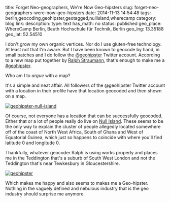 title: Forget Neo-geographers, We're Now Geo-hipsters
slug: forget-neo-geographers-were-now-geo-hipsters
date: 2014-11-13 14:54:48
tags: berlin,geocoding,geohipster,geotagged,nullisland,wherecamp
category: blog
link: 
description: 
type: text
has_math: no
status: published
geo_place: WhereCamp Berlin, Beuth Hochschule für Technik, Berlin
geo_lng: 13.35188
geo_lat: 52.54510

I don't grow my own organic vertices. Nor do I use gluten-free technology. At least not that I'm aware. But I have been known to geocode by hand, in small batches and I do follow the <a href="https://twitter.com/geohipster" target="_blank">@geohipster</a> Twitter account. According to a new map put together by <a href="https://www.ralphstraumann.ch/projects/geohipster-map/" target="_blank">Ralph Straumann</a>, that's enough to make me a <a href="https://twitter.com/search?q=%23geohipster&src=typd" target="_blank">#geohipster</a>.

Who am I to *argue* with a map?

It's a simple and neat affair. All followers of the @geohipster Twitter account with a location in their profile have that location geocoded and then shown on a map.

[![geohipster-null-island](/wp-content/uploads/2014/11/geohipster-null-island-1024x665.png)](/wp-content/uploads/2014/11/geohipster-null-island.png "/wp-content/uploads/2014/11/geohipster-null-island.png")

Of course, not everyone has a location that can be successfully geocoded. Either that or a lot of people really do live on [Null Island](https://www.nullisland.com/ "https://www.nullisland.com/"). These seems to be the only way to explain the cluster of people allegedly located somewhere off of the coast of North West Africa, South of Ghana and West of Equatorial Guinea, which just so happens to coincide with where you'll find latitude 0 and longitude 0.

Thankfully, whatever geocoder Ralph is using works properly and places me in the Teddington that's a suburb of South West London and not the Teddington that's near Tewkesbury in Gloucestershire.

[![geohipster](/wp-content/uploads/2014/11/geohipster-1024x748.png)](/wp-content/uploads/2014/11/geohipster.png "/wp-content/uploads/2014/11/geohipster.png")

Which makes me happy and also seems to makes me a Geo-hipster. Nothing in the vaguely defined and nebulous industry that is the geo industry should surprise me anymore.





